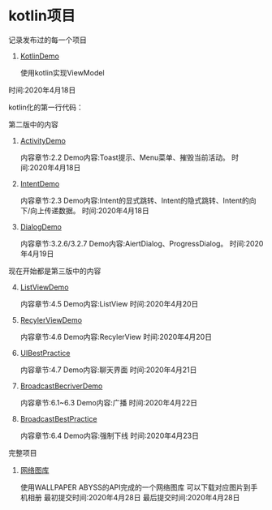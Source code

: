 # kotlin项目
记录发布过的每一个项目

1. [KotlinDemo](https://github.com/yi-sheep/KotlinDemo)

    使用kotlin实现ViewModel

时间:2020年4月18日

kotlin化的第一行代码：

第二版中的内容

1. [ActivityDemo](https://github.com/yi-sheep/ActivityDemo)

    内容章节:2.2
    Demo内容:Toast提示、Menu菜单、摧毁当前活动。
时间:2020年4月18日

2. [IntentDemo](https://github.com/yi-sheep/IntentDemo)

    内容章节:2.3
    Demo内容:Intent的显式跳转、Intent的隐式跳转、Intent的向下/向上传递数据。
时间:2020年4月18日

3. [DialogDemo](https://github.com/yi-sheep/DialogDemo)

    内容章节:3.2.6/3.2.7
    Demo内容:AiertDialog、ProgressDialog。
时间:2020年4月19日

现在开始都是第三版中的内容

4. [ListViewDemo](https://github.com/yi-sheep/ListViewDemo)

    内容章节:4.5
    Demo内容:ListView
时间:2020年4月20日

5. [RecylerViewDemo](https://github.com/yi-sheep/RecyclerViewDemo)

    内容章节:4.6
    Demo内容:RecylerView
时间:2020年4月20日

6. [UIBestPractice](https://github.com/yi-sheep/UIBestPractice)

    内容章节:4.7
    Demo内容:聊天界面
时间:2020年4月21日

7. [BroadcastBecriverDemo](https://github.com/yi-sheep/BroadcastRecriverDemo)

    内容章节:6.1~6.3
    Demo内容:广播
时间:2020年4月22日

8. [BroadcastBestPractice](https://github.com/yi-sheep/BroadcastBestPractice)

    内容章节:6.4
    Demo内容:强制下线
时间:2020年4月23日


完整项目

1. [网络图库](https://github.com/yi-sheep/NewGallery)

    使用WALLPAPER ABYSS的API完成的一个网络图库
    可以下载对应图片到手机相册
最初提交时间:2020年4月28日
最后提交时间:2020年4月28日